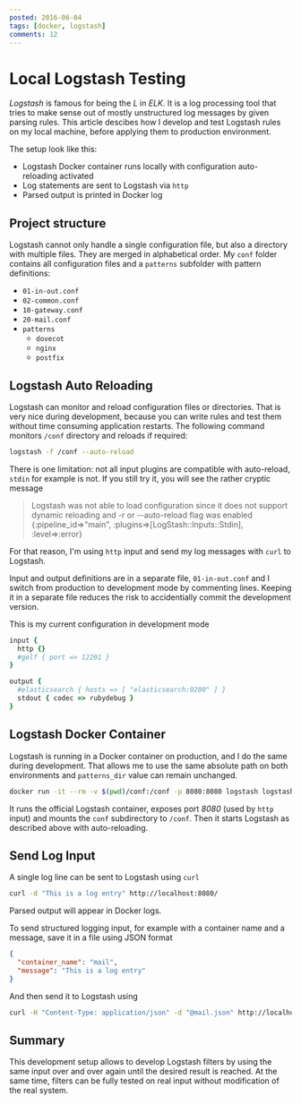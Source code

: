 ```yaml
---
posted: 2016-06-04
tags: [docker, logstash]
comments: 12
---
```


# Local Logstash Testing

*Logstash* is famous for being the *L* in *ELK*. It is a log processing tool that tries to make sense out of mostly unstructured log messages by given parsing rules. 
This article descibes how I develop and test Logstash rules on my local machine, before applying them to production environment.

The setup look like this:

- Logstash Docker container runs locally with configuration auto-reloading activated
- Log statements are sent to Logstash via `http`
- Parsed output is printed in Docker log

## Project structure
Logstash cannot only handle a single configuration file, but also a directory with multiple files. They are merged in alphabetical order.
My `conf` folder contains all configuration files and a `patterns` subfolder with pattern definitions:

- `01-in-out.conf`
- `02-common.conf`
- `10-gateway.conf`
- `20-mail.conf`
- `patterns`
    - `dovecot`
    - `nginx`
    - `postfix`

## Logstash Auto Reloading
Logstash can monitor and reload configuration files or directories. That is very nice during development, because you can write rules and test them without time consuming application restarts. The following command monitors `/conf` directory and reloads if required:

```bash
logstash -f /conf --auto-reload
```

There is one limitation: not all input plugins are compatible with auto-reload, `stdin` for example is not. If you still try it, you will see the rather cryptic message 

> Logstash was not able to load configuration since it does not support
> dynamic reloading and -r or --auto-reload flag was enabled {:pipeline_id=>"main", :plugins=>[LogStash::Inputs::Stdin], :level=>:error}

For that reason, I'm using `http` input and send my log messages with `curl` to Logstash.

Input and output definitions are in a separate file, `01-in-out.conf` and I switch from production to development mode by commenting lines. Keeping it in a separate file reduces the risk to accidentially commit the development version. 

This is my current configuration in development mode

```ruby
input {
  http {}
  #gelf { port => 12201 }
}

output {
  #elasticsearch { hosts => [ "elasticsearch:9200" ] }
  stdout { codec => rubydebug }
}
```
 
## Logstash Docker Container
Logstash is running in a Docker container on production, and I do the same during development. That allows me to use the same absolute path on both environments and `patterns_dir` value can remain unchanged.

```bash
docker run -it --rm -v $(pwd)/conf:/conf -p 8080:8080 logstash logstash -f /conf --auto-reload
```

It runs the official Logstash container, exposes port *8080* (used by `http` input) and mounts the `conf` subdirectory to `/conf`. Then it starts Logstash as described above with auto-reloading.

## Send Log Input
A single log line can be sent to Logstash using `curl`

```bash
curl -d "This is a log entry" http://localhost:8080/
```

Parsed output will appear in Docker logs.

To send structured logging input, for example with a container name and a message, save it in a file using JSON format

```json
{
  "container_name": "mail",
  "message": "This is a log entry"
}
```

And then send it to Logstash using

```bash
curl -H "Content-Type: application/json" -d "@mail.json" http://localhost:8080/
```

## Summary
This development setup allows to develop Logstash filters by using the same input over and over again until the desired result is reached. At the same time, filters can be fully tested on real input without modification of the real system.
